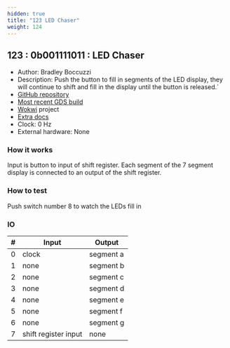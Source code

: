 ```yaml
---
hidden: true
title: "123 LED Chaser"
weight: 124
---
```


## 123 : 0b001111011 : LED Chaser

* Author: Bradley Boccuzzi
* Description: Push the button to fill in segments of the LED display, they will continue to shift and fill in the display until the button is released.`
* [GitHub repository](https://github.com/DaveyPocket/chaser_tt2)
* [Most recent GDS build](https://github.com/DaveyPocket/chaser_tt2/actions/runs/3599130372)
* [Wokwi](https://wokwi.com/projects/341178481588044372) project
* [Extra docs]()
* Clock: 0 Hz
* External hardware: None



### How it works

Input is button to input of shift register. Each segment of the 7 segment display is connected to an output of the shift register.

### How to test

Push switch number 8 to watch the LEDs fill in

### IO

| # | Input        | Output       |
|---|--------------|--------------|
| 0 | clock  | segment a |
| 1 | none  | segment b |
| 2 | none  | segment c |
| 3 | none  | segment d |
| 4 | none  | segment e |
| 5 | none  | segment f |
| 6 | none  | segment g |
| 7 | shift register input  | none |
